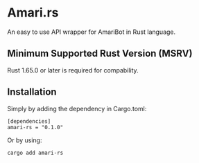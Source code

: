 # Amari.rs

An easy to use API wrapper for AmariBot in Rust language.

## Minimum Supported Rust Version (MSRV)

Rust 1.65.0 or later is required for compability.

## Installation

Simply by adding the dependency in Cargo.toml:
```
[dependencies]
amari-rs = "0.1.0"
```

Or by using:
```
cargo add amari-rs
```